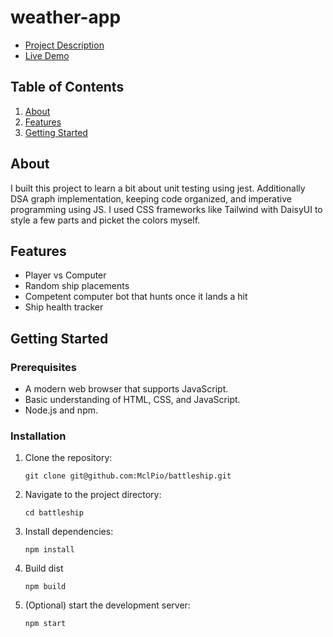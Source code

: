 # weather-app

- [Project Description](https://www.theodinproject.com/lessons/javascript-battleship)
- [Live Demo](https://www.michaelpious.com/battleship/)

## Table of Contents

1. [About](#about)
1. [Features](#features)
1. [Getting Started](#getting-started)

## About

I built this project to learn a bit about unit testing using jest. Additionally DSA graph implementation, keeping code organized, and imperative programming using JS. I used CSS frameworks like Tailwind with DaisyUI to style a few parts and picket the colors myself.

## Features

- Player vs Computer
- Random ship placements
- Competent computer bot that hunts once it lands a hit
- Ship health tracker

## Getting Started

### Prerequisites

- A modern web browser that supports JavaScript.
- Basic understanding of HTML, CSS, and JavaScript.
- Node.js and npm.

### Installation

1. Clone the repository:
   ```
   git clone git@github.com:MclPio/battleship.git
   ```
2. Navigate to the project directory:
   ```
   cd battleship
   ```
3. Install dependencies:
   ```
   npm install
   ```
4. Build dist
   ```
   npm build
   ```
5. (Optional) start the development server:
   ```
   npm start
   ```
